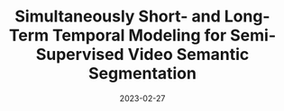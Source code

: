 ---
title: "Simultaneously Short- and Long-Term Temporal Modeling for Semi-Supervised Video Semantic Segmentation"
collection: publications
authors: 'Jiangwei Lao, <strong>Weixiang Hong</strong>, <a href="https://jamesguoxin.github.io">Xin Guo</a>, Yingying Zhang, Wang Jian, Jingdong Chen, <a href="http://chuwei.website">Wei Chu</a>'
date: 2023-02-27
venue: 'IEEE Conference on Computer Vision and Pattern Recognition (CVPR)'
---